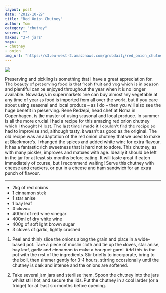 ```yaml
---
layout: post
date: "2012-10-29"
title: "Red Onion Chutney"
author: Tom
category: "chutney"
serves: ""
makes: "3-4 jars"
tags:
- chutney
- onion
img_url: "https://s3.eu-west-2.amazonaws.com/grubdaily/red_onion_chutney.jpg"
---
```

<img src="https://s3.eu-west-2.amazonaws.com/grubdaily/red_onion_chutney.jpg" />

Preserving and pickling is something that I have a great appreciation for. The beauty of preserving food is that fresh fruit and veg which is in season and plentiful can be enjoyed throughout the year when it is no longer available. Nowadays in supermarkets one can buy almost any vegetable at any time of year as food is imported from all over the world, but if you care about using seasonal and local produce – as I do – then you will also see the huge benefit in preserving. Rene Redzepi, head chef at Noma in Copenhagen, is the master of using seasonal and local produce. In summer is all the more crucial.I had a recipe for this amazing red onion chutney which I thought I’d lost. The last time I made it I couldn’t find the recipe so had to improvise and, although tasty, it wasn’t as good as the original. The old recipe was an adaptation of the red onion chutney that we used to make at Blackmore’s. I changed the spices and added white wine for extra flavour. It has a fantastic rich sweetness that is hard not to adore. This chutney, as with many pickles, improves and matures with age. Ideally it should be left in the jar for at least six months before eating. It will taste great if eaten immediately of course, but I recommend waiting! Serve this chutney with cheese and crackers, or put in a cheese and ham sandwich for an extra punch of flavour.

---
* 2kg of red onions
* 1 cinnamon stick
* 1 star anise
* 1 bay leaf
* 3 cloves
* 400ml of red wine vinegar
* 400ml of dry white wine
* 400g of soft light brown sugar
* 3 cloves of garlic, lightly crushed

1. Peel and thinly slice the onions along the grain and place in a wide-based pot. Take a piece of muslin cloth and tie up the cloves, star anise, bay leaf, garlic and cinnamon to make a bouquet garni. Add this to the pot with the rest of the ingredients. Stir briefly to incorporate, bring to the boil, then simmer gently for 3-4 hours, stirring occasionally until the chutney is dark and intense and the onions are softened.

2. Take several jam jars and sterilise them. Spoon the chutney into the jars whilst still hot, and secure the lids. Put the chutney in a cool larder (or a fridge) for at least six months before opening.

